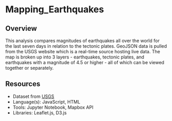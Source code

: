 # Mapping_Earthquakes

## Overview
This analysis compares magnitudes of earthquakes all over the world for the last seven days in relation to the tectonic plates. GeoJSON data is pulled from the USGS website which is a real-time source hosting live data. The map is broken up into 3 layers - earthquakes, tectonic plates, and earthquakes with a magnitude of 4.5 or higher - all of which can be viewed together or separately.

## Resources
- Dataset from [USGS](https://earthquake.usgs.gov/earthquakes/feed/v1.0/geojson.php)
- Language(s): JavaScript, HTML
- Tools: Jupyter Notebook, Mapbox API
- Libraries: Leaflet.js, D3.js
